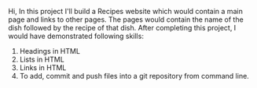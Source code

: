 Hi, 
    In this project I'll build a  Recipes website which would contain a main page and links to other pages. The pages would contain the name of the dish followed by the recipe of that dish.
After completing this project, I would have demonstrated following skills:
1. Headings in HTML
2. Lists in HTML
3. Links in HTML
4. To add, commit and push files into a git repository from command line.  
 